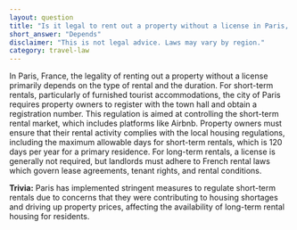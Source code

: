 ```yaml
---
layout: question
title: "Is it legal to rent out a property without a license in Paris, France?"
short_answer: "Depends"
disclaimer: "This is not legal advice. Laws may vary by region."
category: travel-law
---
```

In Paris, France, the legality of renting out a property without a license primarily depends on the type of rental and the duration. For short-term rentals, particularly of furnished tourist accommodations, the city of Paris requires property owners to register with the town hall and obtain a registration number. This regulation is aimed at controlling the short-term rental market, which includes platforms like Airbnb. Property owners must ensure that their rental activity complies with the local housing regulations, including the maximum allowable days for short-term rentals, which is 120 days per year for a primary residence. For long-term rentals, a license is generally not required, but landlords must adhere to French rental laws which govern lease agreements, tenant rights, and rental conditions.

**Trivia:** Paris has implemented stringent measures to regulate short-term rentals due to concerns that they were contributing to housing shortages and driving up property prices, affecting the availability of long-term rental housing for residents.
